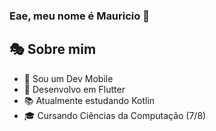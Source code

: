 ### Eae, meu nome é Mauricio 👋

<h2>🎭 Sobre mim</h2>
<ul>
  <li>🚀 Sou um Dev Mobile</li>
  <li>🎯 Desenvolvo em Flutter</li>
  <li>📚 Atualmente estudando Kotlin</li>
  <li>🎓 Cursando Ciências da Computação (7/8)</li> 
</ul>
